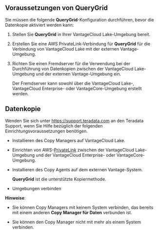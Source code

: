 Voraussetzungen von QueryGrid
-----------------------------

Sie müssen die folgende **QueryGrid**-Konfiguration durchführen, bevor die Datenkopie aktiviert werden kann:

1.  Stellen Sie **QueryGrid** in Ihrer VantageCloud Lake-Umgebung bereit.

2.  Erstellen Sie eine AWS PrivateLink-Verbindung für **QueryGrid** für die Verbindung von VantageCloud Lake mit der externen Vantage-Umgebung.

3.  Richten Sie einen Fremdserver für die Verwendung bei der Durchführung von Datenkopien zwischen der VantageCloud Lake-Umgebung und der externen Vantage-Umgebung ein.

    Der Fremdserver kann sowohl über die VantageCloud Lake-, VantageCloud Enterprise- oder VantageCore-Umgebung erstellt werden.

Datenkopie
----------

Wenden Sie sich unter <https://support.teradata.com> an den Teradata Support, wenn Sie Hilfe bezüglich der folgenden Einrichtungsvoraussetzungen benötigen.

-   Installieren des Copy Managers auf VantageCloud Lake.

-   Einrichten von AWS-[PrivateLink](dvp1707442265467.md) zwischen der VantageCloud Lake-Umgebung und der VantageCloud Enterprise- oder VantageCore-Umgebung.

-   Installieren des Copy Agents auf dem externen Vantage-System.

    **QueryGrid** ist die unterstützte Kopiermethode.

-   Umgebungen verbinden

**Hinweise**:

-   Sie können Copy Managers mit keinem System verbinden, das bereits mit einem anderen **Copy Manager für Daten** verbunden ist.

-   Sie können den Copy Manager nicht mit mehr als einem System verbinden.
